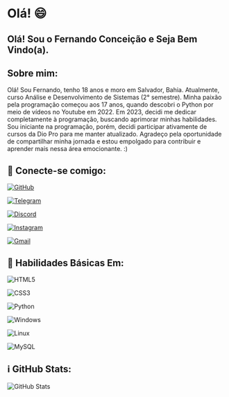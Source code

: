 
# Olá! 😄
## Olá! Sou o Fernando Conceição e Seja Bem Vindo(a).

## Sobre mim:
Olá! Sou Fernando, tenho 18 anos e moro em Salvador, Bahia. Atualmente, curso Análise e Desenvolvimento de Sistemas (2° semestre). Minha paixão pela programação começou aos 17 anos, quando descobri o Python por meio de vídeos no Youtube em 2022. Em 2023, decidi me dedicar completamente à programação, buscando aprimorar minhas habilidades. Sou iniciante na programação, porém, decidi participar ativamente de cursos da Dio Pro para me manter atualizado. Agradeço pela oportunidade de compartilhar minha jornada e estou empolgado para contribuir e aprender mais nessa área emocionante. :)
## 🔗 Conecte-se comigo:

[![GitHub](https://img.shields.io/badge/GitHub-000?style=for-the-badge&logo=github&logoColor=white)](https://github.com/NandroxxProg)

[![Telegram](https://img.shields.io/badge/Telegram-000?style=for-the-badge&logo=telegram&logoColor=FFFFFF)](https://t.me/NandroxxProg)

[![Discord](https://img.shields.io/badge/Discord-000000?style=for-the-badge&logo=discord&logoColor=white)](https://https://discord.com/channels/@NandroxxProg/)

[![Instagram](https://img.shields.io/badge/-Instagram-%23000000?style=for-the-badge&logo=instagram&logoColor=white)](https://www.instagram.com/NandroxxProg/)

[![Gmail](https://img.shields.io/badge/Gmail-000000?style=for-the-badge&logo=gmail&logoColor=white)](mailto:fernandocon6con6@gmail.com)

## 🔨 Habilidades Básicas Em:

![HTML5](https://img.shields.io/badge/HTML5-000000?style=for-the-badge&logo=html5&logoColor=white)

![CSS3](https://img.shields.io/badge/CSS3-000000?style=for-the-badge&logo=css3&logoColor=white)

![Python](https://img.shields.io/badge/Python-000000?style=for-the-badge&logo=python&logoColor=white)

![Windows](https://img.shields.io/badge/Windows-000000?style=for-the-badge&logo=windows&logoColor=2CA5E0)

![Linux](https://img.shields.io/badge/Linux-000000?style=for-the-badge&logo=linux&logoColor=FCC624)

![MySQL](https://img.shields.io/badge/MySQL-000000?style=for-the-badge&logo=mysql&logoColor=white)

## ℹ GitHub Stats:
![GitHub Stats](https://github-readme-stats.vercel.app/api?username=NandroxxProg&theme=transparent&bg_color=000&border_color=000000&show_icons=true&icon_color=30A3DC&title_color=white&text_color=FFF)